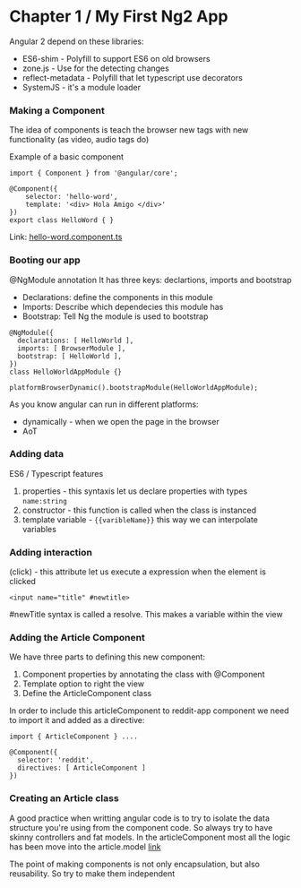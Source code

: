 # Chapter 1 / My First Ng2 App

Angular 2 depend on these libraries:
- ES6-shim - Polyfill to support ES6 on old browsers
- zone.js - Use for the detecting changes
- reflect-metadata - Polyfill that let typescript use decorators
- SystemJS - it's a module loader


### Making a Component

The idea of components is teach the browser new tags with new functionality (as video, audio tags do)

Example of a basic component

```
import { Component } from '@angular/core';

@Component({
    selector: 'hello-word',
    template: '<div> Hola Amigo </div>'
})
export class HelloWord { }
```

Link: [hello-word.component.ts](./hello-word.component.ts)


### Booting our app

@NgModule annotation
It has three keys: declartions, imports and bootstrap

* Declarations: define the components in this module
* Imports: Describe which dependecies this module has
* Bootstrap: Tell Ng the module is used to bootstrap

```
@NgModule({
  declarations: [ HelloWorld ],
  imports: [ BrowserModule ],
  bootstrap: [ HelloWorld ],
})
class HelloWorldAppModule {}

platformBrowserDynamic().bootstrapModule(HelloWorldAppModule);
```

As you know angular can run in different platforms:
* dynamically - when we open the page in the browser
* AoT 


### Adding data

ES6 / Typescript features
1. properties - this syntaxis let us declare properties with types ```name:string``` 
2. constructor - this function is called when the class is instanced
3. template variable - ```{{varibleName}}``` this way we can interpolate variables

### Adding interaction

(click) - this attribute let us execute a expression when the element is clicked

```
<input name="title" #newtitle>
```
#newTitle syntax is called a resolve. This makes a variable within the view

### Adding the Article Component

We have three parts to defining this new component:
1. Component properties by annotating the class with @Component
2. Template option to right the view
3. Define the ArticleComponent class

In order to include this articleComponent to reddit-app component we need to import it and added as a directive:

```
import { ArticleComponent } ....

@Component({
  selector: 'reddit',
  directives: [ ArticleComponent ]
})
```

### Creating an Article class

A good practice when writting angular code is to try to isolate the data structure you're using from the component code.
So always try to have skinny controllers and fat models. In the articleComponent most all the logic has been move into
the article.model [link](./article/article.model.ts)

The point of making components is not only encapsulation, but also reusability. So try to make them independent


